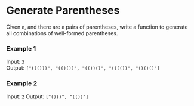 # Generate Parentheses

Given `n`, and there are `n` pairs of parentheses, write a function to generate all combinations of well-formed parentheses.

### Example 1

Input: `3`  
Output: `["((()))", "(()())", "(())()", "()(())", "()()()"]`  

### Example 2

Input: `2`
Output: `["()()", "(())"]`
